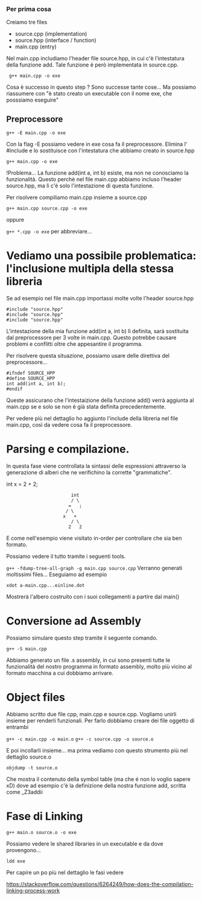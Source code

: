### Per prima cosa

Creiamo tre files 

- source.cpp (implementation)
- source.hpp (interface / function)
- main.cpp   (entry)

Nel main.cpp includiamo l'header file source.hpp, in cui c'è l'intestatura della funzione add.
Tale funzione è però implementata in source.cpp.


``` g++ main.cpp -o exe```

Cosa è successo in questo step ? Sono successe tante cose...
Ma possiamo riassumere con "è stato creato un executable con il nome exe, che posssiamo 
eseguire"

## Preprocessore

``` g++ -E main.cpp -o exe ``` 

Con la flag -E possiamo vedere in exe cosa fa il preprocessore.
Elimina l' #include e lo sostituisce con l'intestatura che abbiamo creato in 
source.hpp 

``` g++ main.cpp -o exe ```

!Problema... La funzione add(int a, int b) esiste, ma non ne conosciamo la funzionalità.
Questo perchè nel file main.cpp abbiamo incluso l'header source.hpp, ma lì c'è solo 
l'intestazione di questa funzione.

Per risolvere compiliamo main.cpp insieme a source.cpp

``` g++ main.cpp source.cpp -o exe ```

oppure 

``` g++ *.cpp -o exe ``` per abbreviare...


# Vediamo una possibile problematica: l'inclusione multipla della stessa libreria

Se ad esempio nel file main.cpp importassi molte volte l'header source.hpp

```
#include "source.hpp"
#include "source.hpp"
#include "source.hpp" 

```

L'intestazione della mia funzione add(int a, int b) lì definita, sarà sostituita dal 
preprocessore per 3 volte in main.cpp. 
Questo potrebbe causare problemi e conflitti oltre che appesantire il programma.
 
Per risolvere questa situazione, possiamo usare delle direttiva del preprocessore...

```
#ifndef SOURCE_HPP
#define SOURCE_HPP
int add(int a, int b);
#endif
```

Queste assicurano che l'intestaizione della funzione add() verrà aggiunta al main.cpp 
se e solo se non è già stata definita precedentemente.

Per vedere più nel dettaglio ho aggiunto l'include della libreria <iostream> nel file
main.cpp, così da vedere cosa fa il preprocessore. 

# Parsing e compilazione.

In questa fase viene controllata la sintassi delle espressioni 
attraverso la generazione di alberi che ne verifichino la corrette "grammatiche". 

int x = 2 + 2;

                            int 
                            / \
                           =   ;
                          / \
                         x   + 
                            / \
                           2   2

E come nell'esempio viene visitato in-order per controllare che sia ben formato.

Possiamo vedere il tutto tramite i seguenti tools.

``` g++ -fdump-tree-all-graph -g main.cpp source.cpp ```
Verranno generati moltissimi files...
Eseguiamo ad esempio

``` xdot a-main.cpp...einline.dot ``` 

Mostrerà l'albero costruito con i suoi collegamenti a partire dal main()

# Conversione ad Assembly

Possiamo simulare questo step tramite il seguente comando.

``` g++ -S main.cpp ``` 

Abbiamo generato un file .s assembly, in cui sono presenti tutte le funzionalità del nostro
programma in formato assembly, molto più vicino al formato macchina a cui dobbiamo 
arrivare. 

# Object files

Abbiamo scritto due file cpp, main.cpp e source.cpp. Vogliamo unirli insieme per renderli
funzionali.
Per farlo dobbiamo creare dei file oggetto di entrambi

``` g++ -c main.cpp -o main.o ```
``` g++ -c source.cpp -o source.o ```

E poi incollarli insieme... ma prima vediamo con questo strumento più nel dettaglio 
source.o 

``` objdump -t source.o ```

Che mostra il contenuto della symbol table (ma che é non lo voglio sapere xD) 
dove ad esempio c'è la definizione della nostra funzione add, scritta come _Z3addii

# Fase di Linking  

``` g++ main.o source.o -o exe ```

Possiamo vedere le shared libraries in un executable e da dove provengono...

``` ldd exe ```

Per capire un po più nel dettaglio le fasi vedere

https://stackoverflow.com/questions/6264249/how-does-the-compilation-linking-process-work


